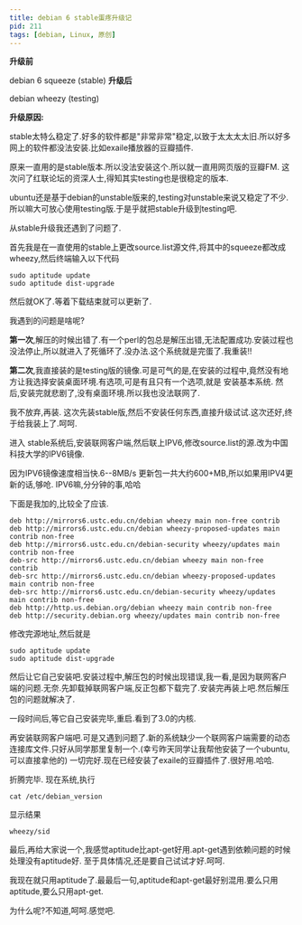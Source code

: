 ```yaml
---
title: debian 6 stable蛋疼升级记
pid: 211
tags: [debian, Linux, 原创]
---
```

**升级前**

debian 6 squeeze (stable)
**升级后**

debian wheezy (testing)

**升级原因:**

stable太特么稳定了.好多的软件都是"非常非常"稳定,以致于太太太太旧.所以好多网上的软件都没法安装.比如exaile播放器的豆瓣插件.

原来一直用的是stable版本.所以没法安装这个.所以就一直用网页版的豆瓣FM.
这次问了红联论坛的资深人士,得知其实testing也是很稳定的版本.

ubuntu还是基于debian的unstable版来的,testing对unstable来说又稳定了不少.所以嘛大可放心使用testing版.于是乎就把stable升级到testing吧.

从stable升级我还遇到了问题了.

首先我是在一直使用的stable上更改source.list源文件,将其中的squeeze都改成wheezy,然后终端输入以下代码

    sudo aptitude update
    sudo aptitude dist-upgrade

然后就OK了.等着下载结束就可以更新了.

我遇到的问题是啥呢?

**第一次**,解压的时候出错了.有一个perl的包总是解压出错,无法配置成功.安装过程也没法停止,所以就进入了死循环了.没办法.这个系统就是完蛋了.我重装!!

**第二次**,我直接装的是testing版的镜像.可是可气的是,在安装的过程中,竟然没有地方让我选择安装桌面环境.有选项,可是有且只有一个选项,就是 安装基本系统.   然后,安装完就悲剧了,没有桌面环境.所以我也没法联网了.

我不放弃,再装.
这次先装stable版,然后不安装任何东西,直接升级试试.这次还好,终于给我装上了.呵呵.

进入 stable系统后,安装联网客户端,然后联上IPV6,修改source.list的源.改为中国科技大学的IPV6镜像.

因为IPV6镜像速度相当快.6--8MB/s 更新包一共大约600+MB,所以如果用IPV4更新的话,够呛.
IPV6嘛,分分钟的事,哈哈

下面是我加的,比较全了应该.

    deb http://mirrors6.ustc.edu.cn/debian wheezy main non-free contrib
    deb http://mirrors6.ustc.edu.cn/debian wheezy-proposed-updates main contrib non-free
    deb http://mirrors6.ustc.edu.cn/debian-security wheezy/updates main contrib non-free
    deb-src http://mirrors6.ustc.edu.cn/debian wheezy main non-free contrib
    deb-src http://mirrors6.ustc.edu.cn/debian wheezy-proposed-updates main contrib non-free
    deb-src http://mirrors6.ustc.edu.cn/debian-security wheezy/updates main contrib non-free
    deb http://http.us.debian.org/debian wheezy main contrib non-free
    deb http://security.debian.org wheezy/updates main contrib non-free

修改完源地址,然后就是

    sudo aptitude update
    sudo aptitude dist-upgrade

然后让它自己安装吧.安装过程中,解压包的时候出现错误,我一看,是因为联网客户端的问题.无奈.先卸载掉联网客户端,反正包都下载完了.安装完再装上吧.然后解压包的问题就解决了.

一段时间后,等它自己安装完毕,重启.看到了3.0的内核.

再安装联网客户端吧.可是又遇到问题了.新的系统缺少一个联网客户端需要的动态连接库文件.只好从同学那里复制一个.(幸亏昨天同学让我帮他安装了一个ubuntu,可以直接拿他的)
一切完好.现在已经安装了exaile的豆瓣插件了.很好用.哈哈.

折腾完毕.
现在系统,执行

    cat /etc/debian_version
显示结果

    wheezy/sid

最后,再给大家说一个,我感觉aptitude比apt-get好用.apt-get遇到依赖问题的时候处理没有aptitude好.
至于具体情况,还是要自己试试才好.呵呵.

我现在就只用aptitude了.最最后一句,aptitude和apt-get最好别混用.要么只用aptitude,要么只用apt-get.

为什么呢?不知道,呵呵.感觉吧.
